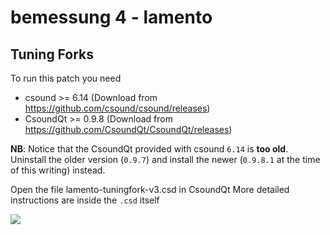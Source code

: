 # bemessung 4 - lamento 

## Tuning Forks

To run this patch you need

* csound >= 6.14 (Download from https://github.com/csound/csound/releases)
* CsoundQt >= 0.9.8 (Download from https://github.com/CsoundQt/CsoundQt/releases)

**NB**: Notice that the CsoundQt provided with csound `6.14` is **too old**. Uninstall the older version
(`0.9.7`) and install the newer (`0.9.8.1` at the time of this writing) instead.

Open the file lamento-tuningfork-v3.csd in CsoundQt
More detailed instructions are inside the `.csd` itself

![](https://i.imgur.com/QFrns9Y.png)